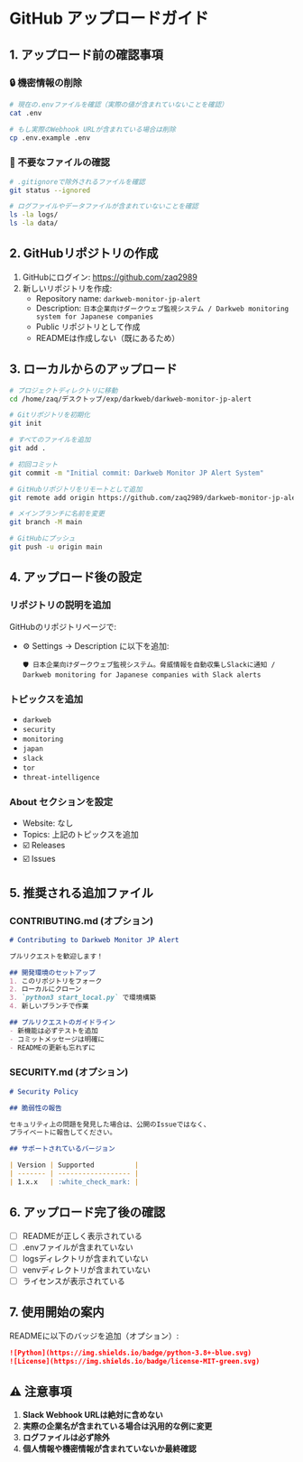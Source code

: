 # GitHub アップロードガイド

## 1. アップロード前の確認事項

### 🔒 機密情報の削除
```bash
# 現在の.envファイルを確認（実際の値が含まれていないことを確認）
cat .env

# もし実際のWebhook URLが含まれている場合は削除
cp .env.example .env
```

### 📁 不要なファイルの確認
```bash
# .gitignoreで除外されるファイルを確認
git status --ignored

# ログファイルやデータファイルが含まれていないことを確認
ls -la logs/
ls -la data/
```

## 2. GitHubリポジトリの作成

1. GitHubにログイン: https://github.com/zaq2989
2. 新しいリポジトリを作成:
   - Repository name: `darkweb-monitor-jp-alert`
   - Description: `日本企業向けダークウェブ監視システム / Darkweb monitoring system for Japanese companies`
   - Public リポジトリとして作成
   - READMEは作成しない（既にあるため）

## 3. ローカルからのアップロード

```bash
# プロジェクトディレクトリに移動
cd /home/zaq/デスクトップ/exp/darkweb/darkweb-monitor-jp-alert

# Gitリポジトリを初期化
git init

# すべてのファイルを追加
git add .

# 初回コミット
git commit -m "Initial commit: Darkweb Monitor JP Alert System"

# GitHubリポジトリをリモートとして追加
git remote add origin https://github.com/zaq2989/darkweb-monitor-jp-alert.git

# メインブランチに名前を変更
git branch -M main

# GitHubにプッシュ
git push -u origin main
```

## 4. アップロード後の設定

### リポジトリの説明を追加
GitHubのリポジトリページで:
- ⚙️ Settings → Description に以下を追加:
  ```
  🛡️ 日本企業向けダークウェブ監視システム。脅威情報を自動収集しSlackに通知 / Darkweb monitoring for Japanese companies with Slack alerts
  ```

### トピックスを追加
- `darkweb`
- `security`
- `monitoring`
- `japan`
- `slack`
- `tor`
- `threat-intelligence`

### About セクションを設定
- Website: なし
- Topics: 上記のトピックスを追加
- ☑️ Releases
- ☑️ Issues

## 5. 推奨される追加ファイル

### CONTRIBUTING.md (オプション)
```markdown
# Contributing to Darkweb Monitor JP Alert

プルリクエストを歓迎します！

## 開発環境のセットアップ
1. このリポジトリをフォーク
2. ローカルにクローン
3. `python3 start_local.py` で環境構築
4. 新しいブランチで作業

## プルリクエストのガイドライン
- 新機能は必ずテストを追加
- コミットメッセージは明確に
- READMEの更新も忘れずに
```

### SECURITY.md (オプション)
```markdown
# Security Policy

## 脆弱性の報告

セキュリティ上の問題を発見した場合は、公開のIssueではなく、
プライベートに報告してください。

## サポートされているバージョン

| Version | Supported          |
| ------- | ------------------ |
| 1.x.x   | :white_check_mark: |
```

## 6. アップロード完了後の確認

- [ ] READMEが正しく表示されている
- [ ] .envファイルが含まれていない
- [ ] logsディレクトリが含まれていない
- [ ] venvディレクトリが含まれていない
- [ ] ライセンスが表示されている

## 7. 使用開始の案内

READMEに以下のバッジを追加（オプション）:
```markdown
![Python](https://img.shields.io/badge/python-3.8+-blue.svg)
![License](https://img.shields.io/badge/license-MIT-green.svg)
```

## ⚠️ 注意事項

1. **Slack Webhook URLは絶対に含めない**
2. **実際の企業名が含まれている場合は汎用的な例に変更**
3. **ログファイルは必ず除外**
4. **個人情報や機密情報が含まれていないか最終確認**